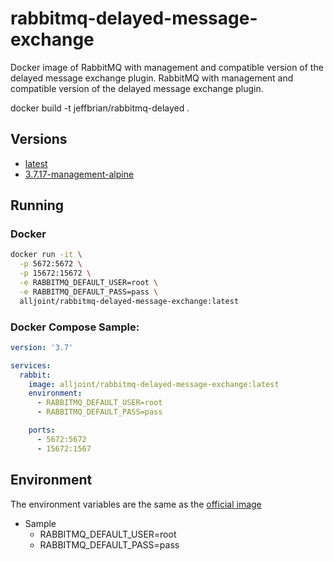 # rabbitmq-delayed-message-exchange
Docker image of RabbitMQ with management and compatible version of the delayed message exchange plugin.
RabbitMQ with management and compatible version of the delayed message exchange plugin.



docker build -t jeffbrian/rabbitmq-delayed .



## Versions
- [latest](https://github.com/AllJointTW/rabbitmq-delayed-message-exchange/blob/master/Dockerfile)
- [3.7.17-management-alpine](https://github.com/AllJointTW/rabbitmq-delayed-message-exchange/blob/3.7.17-management-alpine/Dockerfile)

## Running
### Docker
```sh
docker run -it \
  -p 5672:5672 \
  -p 15672:15672 \
  -e RABBITMQ_DEFAULT_USER=root \
  -e RABBITMQ_DEFAULT_PASS=pass \
  alljoint/rabbitmq-delayed-message-exchange:latest
```

### Docker Compose Sample:
```yaml
version: '3.7'

services:
  rabbit:
    image: alljoint/rabbitmq-delayed-message-exchange:latest
    environment:
      - RABBITMQ_DEFAULT_USER=root
      - RABBITMQ_DEFAULT_PASS=pass

    ports:
      - 5672:5672
      - 15672:1567
```

## Environment
The environment variables are the same as the [official image](https://hub.docker.com/_/rabbitmq)
- Sample
  - RABBITMQ_DEFAULT_USER=root
  - RABBITMQ_DEFAULT_PASS=pass


